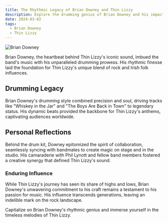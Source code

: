 ```yaml
---
title: The Rhythmic Legacy of Brian Downey and Thin Lizzy
description: Explore the drumming genius of Brian Downey and his impact on Thin Lizzy's iconic sound.
date: 2024-03-02
tags:
  - Brian Downey
  - Thin Lizzy
---
```


![Brian Downey](https://www.wincent.se/wp-content/uploads/2020/10/Brian-Downey-profile-kopia-480x720.png)

Brian Downey, the heartbeat behind Thin Lizzy's iconic sound, imbued the band's music with his unparalleled drumming prowess. His rhythmic finesse laid the foundation for Thin Lizzy's unique blend of rock and Irish folk influences.

## Drumming Legacy

Brian Downey's drumming style combined precision and soul, driving tracks like "Whiskey in the Jar" and "The Boys Are Back in Town" to legendary status. His dynamic beats provided the backbone for Thin Lizzy's anthems, captivating audiences worldwide.

## Personal Reflections

Behind the drum kit, Downey epitomized the spirit of collaboration, seamlessly syncing with bandmates to create magic on stage and in the studio. His camaraderie with Phil Lynott and fellow band members fostered a creative synergy that defined Thin Lizzy's sound.

### Enduring Influence

While Thin Lizzy's journey has seen its share of highs and lows, Brian Downey's unwavering commitment to his craft remains a testament to his passion for music. His influence transcends generations, leaving an indelible mark on the rock landscape.

Capitalize on Brian Downey's rhythmic genius and immerse yourself in the timeless melodies of Thin Lizzy.

